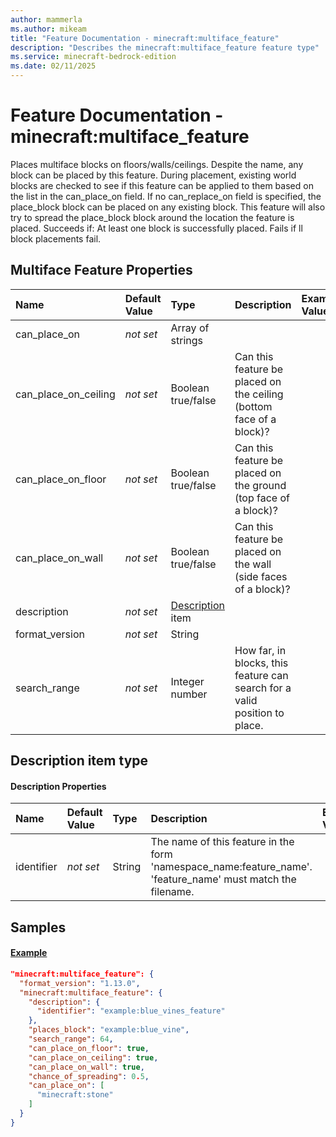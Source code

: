 ```yaml
---
author: mammerla
ms.author: mikeam
title: "Feature Documentation - minecraft:multiface_feature"
description: "Describes the minecraft:multiface_feature feature type"
ms.service: minecraft-bedrock-edition
ms.date: 02/11/2025 
---
```


# Feature Documentation - minecraft:multiface_feature

Places multiface blocks on floors/walls/ceilings. Despite the name, any block can be placed by this feature. During placement, existing world blocks are checked to see if this feature can be applied to them based on the list in the can_place_on field. If no can_replace_on field is specified, the place_block block can be placed on any existing block. This feature will also try to spread the place_block block around the location the feature is placed. Succeeds if: At least one block is successfully placed. Fails if ll block placements fail.


## Multiface Feature Properties

|Name       |Default Value |Type |Description |Example Values |
|:----------|:-------------|:----|:-----------|:------------- |
| can_place_on | *not set* | Array of strings |  |  | 
| can_place_on_ceiling | *not set* | Boolean true/false | Can this feature be placed on the ceiling (bottom face of a block)? |  | 
| can_place_on_floor | *not set* | Boolean true/false | Can this feature be placed on the ground (top face of a block)? |  | 
| can_place_on_wall | *not set* | Boolean true/false | Can this feature be placed on the wall (side faces of a block)? |  | 
| description | *not set* | [Description](#description-item-type) item |  |  | 
| format_version | *not set* | String |  |  | 
| search_range | *not set* | Integer number | How far, in blocks, this feature can search for a valid position to place. |  | 

## Description item type

#### Description Properties

|Name       |Default Value |Type |Description |Example Values |
|:----------|:-------------|:----|:-----------|:------------- |
| identifier | *not set* | String | The name of this feature in the form 'namespace_name:feature_name'. 'feature_name' must match the filename. |  | 

## Samples

#### [Example](example)


```json
"minecraft:multiface_feature": {
  "format_version": "1.13.0",
  "minecraft:multiface_feature": {
    "description": {
      "identifier": "example:blue_vines_feature"
    },
    "places_block": "example:blue_vine",
    "search_range": 64,
    "can_place_on_floor": true,
    "can_place_on_ceiling": true,
    "can_place_on_wall": true,
    "chance_of_spreading": 0.5,
    "can_place_on": [
      "minecraft:stone"
    ]
  }
}
```
